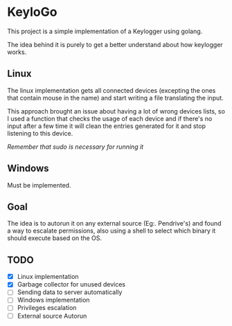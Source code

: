 # KeyloGo

This project is a simple implementation of a Keylogger using golang.

The idea behind it is purely to get a better understand about how keylogger works.

## Linux

The linux implementation gets all connected devices (excepting the ones that contain mouse in the name) and start writing a file translating the input.

This approach brought an issue about having a lot of wrong devices lists, so I used a function that checks the usage of each device and if there's no input after a few time it will clean the entries generated for it and stop listening to this device.

*Remember that sudo is necessary for running it*

## Windows

Must be implemented. 

## Goal

The idea is to autorun it on any external source (Eg:. Pendrive's) and found a way to escalate permissions, also using a shell to select which binary it should execute based on the OS.

## TODO

 - [X] Linux implementation
 - [X] Garbage collector for unused devices
 - [ ] Sending data to server automatically
 - [ ] Windows implementation
 - [ ] Privileges escalation
 - [ ] External source Autorun